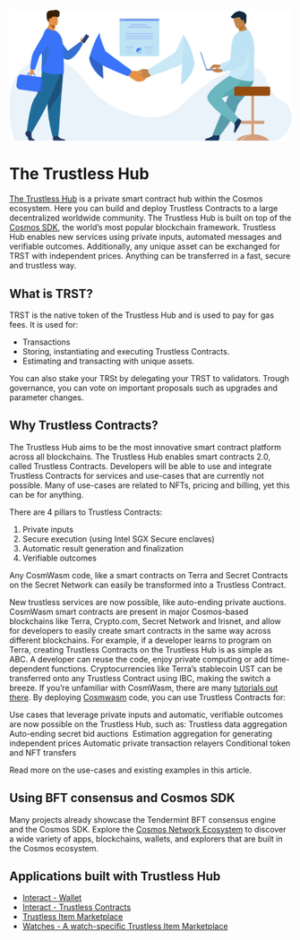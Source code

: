 ![Welcome to the Trustless Hub](./images/transfer.png)

# The Trustless Hub

[The Trustless Hub](https://github.com/trstlabs/trst) is a private smart contract hub within the Cosmos ecosystem. Here you can build and deploy Trustless Contracts to a large decentralized worldwide community. The Trustless Hub is built on top of the [Cosmos SDK](https://docs.cosmos.network), the world’s most popular blockchain framework. Trustless Hub enables new services using private inputs, automated messages and verifiable outcomes.
Additionally, any unique asset can be exchanged for TRST with independent prices. Anything can be transferred in a fast, secure and trustless way.

## What is TRST?

TRST is the native token of the Trustless Hub and is used to pay for gas fees. It is used for:

* Transactions
* Storing, instantiating and executing Trustless Contracts. 
* Estimating and transacting with unique assets. 

You can also stake your TRSt by delegating your TRST to validators. Trough governance, you can vote on important proposals such as upgrades and parameter changes. 


## Why Trustless Contracts?
The Trustless Hub aims to be the most innovative smart contract platform across all blockchains. The Trustless Hub enables smart contracts 2.0, called Trustless Contracts. Developers will be able to use and integrate Trustless Contracts for services and use-cases that are currently not possible. Many of use-cases are related to NFTs, pricing and billing, yet this can be for anything.


There are 4 pillars to Trustless Contracts:
1. Private inputs
2. Secure execution (using Intel SGX Secure enclaves)
3. Automatic result generation and finalization
4. Verifiable outcomes

Any CosmWasm code, like a smart contracts on Terra and Secret Contracts on the Secret Network can easily be transformed into a Trustless Contract.

New trustless services are now possible, like auto-ending private auctions. CosmWasm smart contracts are present in major Cosmos-based blockchains like Terra, Crypto.com, Secret Network and Irisnet, and allow for developers to easily create smart contracts in the same way across different blockchains. For example, if a developer learns to program on Terra, creating Trustless Contracts on the Trustless Hub is as simple as ABC. A developer can reuse the code, enjoy private computing or add time-dependent functions. Cryptocurrencies like Terra’s stablecoin UST can be transferred onto any Trustless Contract using IBC, making the switch a breeze. If you’re unfamiliar with CosmWasm, there are many [tutorials out there](https://www.youtube.com/results?search_query=CosmWasm).
By deploying [Cosmwasm](https://cosmwasm.com/) code, you can use Trustless Contracts for:

Use cases that leverage private inputs and automatic, verifiable outcomes are now possible on the Trustless Hub, such as:
Trustless data aggregation
Auto-ending secret bid auctions 
Estimation aggregation for generating independent prices
Automatic private transaction relayers
Conditional token and NFT transfers

Read more on the use-cases and existing examples in this article.


## Using BFT consensus and Cosmos SDK

Many projects already showcase the Tendermint BFT consensus engine and the Cosmos SDK. Explore the [Cosmos Network Ecosystem](https://cosmos.network/ecosystem/apps) to discover a wide variety of apps, blockchains, wallets, and explorers that are built in the Cosmos ecosystem.

## Applications built with Trustless Hub

* [Interact - Wallet](https://interact.trustlesshub.com)
* [Interact - Trustless Contracts ](https://interact.trustlesshub.com/contracts)
* [Trustless Item Marketplace](https://marketplace.trustlesshub.com/)
* [Watches - A watch-specific Trustless Item Marketplace](https://watches.independentprices.com)
